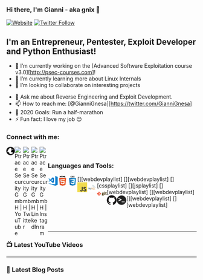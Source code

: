 ### Hi there, I'm Gianni - aka gnix 👋

[![Website](https://img.shields.io/website?label=ptrace-security.com&style=for-the-badge&url=https%3A%2F%2Fptrace-security.com)](https://www.ptrace-security.com)
[![Twitter Follow](https://img.shields.io/twitter/follow/GianniGnesa?color=1DA1F2&logo=twitter&style=for-the-badge)](https://twitter.com/intent/follow?original_referer=https%3A%2F%2Fgithub.com%2Fgnix&screen_name=GianniGnesa)

## I'm an Entrepreneur, Pentester, Exploit Developer and Python Enthusiast!

- 🔭 I’m currently working on the [Advanced Software Exploitation course v3.0][http://psec-courses.com]!
- 🌱 I’m currently learning more about Linux Internals
- 👯 I’m looking to collaborate on interesting projects
<!-- - 🤔 I’m looking for help with ... -->
- 💬 Ask me about Reverse Engineering and Exploit Development.
- 📫 How to reach me: [@GianniGnesa][https://twitter.com/GianniGnesa]
- 🥅 2020 Goals: Run a half-marathon
- ⚡ Fun fact: I love my job 😊


### Connect with me:

[<img align="left" alt="ptrace-security.com" width="22px" src="https://raw.githubusercontent.com/iconic/open-iconic/master/svg/globe.svg" />][website]
[<img align="left" alt="Ptrace Security GmbH | YouTube" width="22px" src="https://cdn.jsdelivr.net/npm/simple-icons@v3/icons/youtube.svg" />][youtube]
[<img align="left" alt="Ptrace Security GmbH | Twitter" width="22px" src="https://cdn.jsdelivr.net/npm/simple-icons@v3/icons/twitter.svg" />][twitter]
[<img align="left" alt="Ptrace Security GmbH | LinkedIn" width="22px" src="https://cdn.jsdelivr.net/npm/simple-icons@v3/icons/linkedin.svg" />][linkedin]
[<img align="left" alt="Ptrace Security GmbH | Instagram" width="22px" src="https://cdn.jsdelivr.net/npm/simple-icons@v3/icons/instagram.svg" />][instagram]

<br />

### Languages and Tools:

[<img align="left" alt="Visual Studio Code" width="26px" src="https://raw.githubusercontent.com/github/explore/80688e429a7d4ef2fca1e82350fe8e3517d3494d/topics/visual-studio-code/visual-studio-code.png" />][webdevplaylist]
[<img align="left" alt="HTML5" width="26px" src="https://raw.githubusercontent.com/github/explore/80688e429a7d4ef2fca1e82350fe8e3517d3494d/topics/html/html.png" />][webdevplaylist]
[<img align="left" alt="CSS3" width="26px" src="https://raw.githubusercontent.com/github/explore/80688e429a7d4ef2fca1e82350fe8e3517d3494d/topics/css/css.png" />][cssplaylist]
[<img align="left" alt="JavaScript" width="26px" src="https://raw.githubusercontent.com/github/explore/80688e429a7d4ef2fca1e82350fe8e3517d3494d/topics/javascript/javascript.png" />][jsplaylist]
[<img align="left" alt="MySQL" width="26px" src="https://raw.githubusercontent.com/github/explore/80688e429a7d4ef2fca1e82350fe8e3517d3494d/topics/mysql/mysql.png" />][webdevplaylist]
[<img align="left" alt="Git" width="26px" src="https://raw.githubusercontent.com/github/explore/80688e429a7d4ef2fca1e82350fe8e3517d3494d/topics/git/git.png" />][webdevplaylist]
[<img align="left" alt="GitHub" width="26px" src="https://raw.githubusercontent.com/github/explore/78df643247d429f6cc873026c0622819ad797942/topics/github/github.png" />][webdevplaylist]
[<img align="left" alt="Terminal" width="26px" src="https://raw.githubusercontent.com/github/explore/80688e429a7d4ef2fca1e82350fe8e3517d3494d/topics/terminal/terminal.png" />][webdevplaylist]

<br />
<br />

---

### 📺 Latest YouTube Videos


---

### 📕 Latest Blog Posts

[website]: https://ptrace-security.com
[twitter]: https://twitter.com/ptracesecurity
[youtube]: https://youtube.com/ptracesecurity
[instagram]: https://instagram.com/ptracesecurity
[linkedin]: https://linkedin.com/in/GianniGnesa


